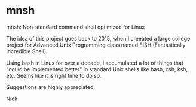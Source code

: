 # mnsh
mnsh: Non-standard command shell optimized for Linux

The idea of this project goes back to 2015, when I creeated a large college project for Advanced Unix Programming class named FISH (Fantastically Incredible Shell).

Using bash in Linux for over a decade, I accumulated a lot of things that "could be implemented better" in standard Unix shells like bash, csh, ksh, etc. Seems like it is right time to do so.

Suggestions are highly appreciated.

Nick